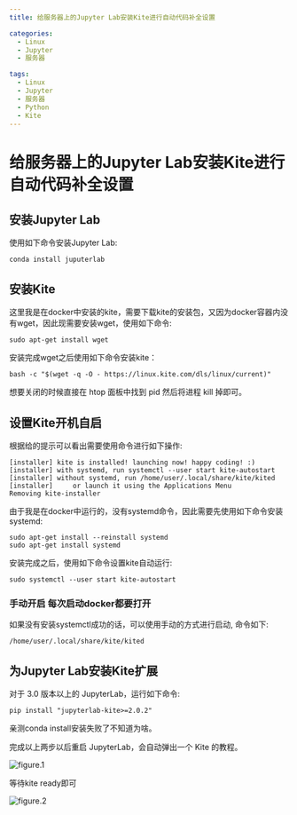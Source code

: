 ```yaml
---
title: 给服务器上的Jupyter Lab安装Kite进行自动代码补全设置

categories:
  - Linux
  - Jupyter
  - 服务器

tags:
  - Linux
  - Jupyter
  - 服务器
  - Python
  - Kite
---
```


# 给服务器上的Jupyter Lab安装Kite进行自动代码补全设置
## 安装Jupyter Lab
使用如下命令安装Jupyter Lab:
```
conda install juputerlab
```
## 安装Kite
这里我是在docker中安装的kite，需要下载kite的安装包，又因为docker容器内没有wget，因此现需要安装wget，使用如下命令:
```
sudo apt-get install wget
```
安装完成wget之后使用如下命令安装kite：
```
bash -c "$(wget -q -O - https://linux.kite.com/dls/linux/current)"
```
想要关闭的时候直接在 htop 面板中找到 pid 然后将进程 kill 掉即可。

## 设置Kite开机自启
根据给的提示可以看出需要使用命令进行如下操作:
```
[installer] kite is installed! launching now! happy coding! :)
[installer] with systemd, run systemctl --user start kite-autostart
[installer] without systemd, run /home/user/.local/share/kite/kited
[installer] 	or launch it using the Applications Menu
Removing kite-installer
```

由于我是在docker中运行的，没有systemd命令，因此需要先使用如下命令安装systemd:
```
sudo apt-get install --reinstall systemd
sudo apt-get install systemd
```

安装完成之后，使用如下命令设置kite自动运行:
```
sudo systemctl --user start kite-autostart
```
### 手动开启 每次启动docker都要打开
如果没有安装systemctl成功的话，可以使用手动的方式进行启动, 命令如下:
```
/home/user/.local/share/kite/kited
```

## 为Jupyter Lab安装Kite扩展
对于 3.0 版本以上的 JupyterLab，运行如下命令:
```
pip install "jupyterlab-kite>=2.0.2"
```
亲测conda install安装失败了不知道为啥。  

完成以上两步以后重启 JupyterLab，会自动弹出一个 Kite 的教程。

![figure.1](https://gitee.com/zyp521/upload_image/raw/master/OSNQAf.png)

等待kite ready即可

![figure.2](https://gitee.com/zyp521/upload_image/raw/master/JNV0ls.png)